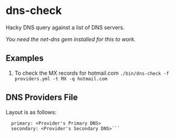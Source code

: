 dns-check
=========

Hacky DNS query against a list of DNS servers.

*You need the net-dns gem installed for this to work.*

Examples
--------
1. To check the MX records for hotmail.com
```./bin/dns-check -f providers.yml -t MX -q hotmail.com```

DNS Providers File
------------------
Layout is as follows:

```<Provider's Name>:
  primary: <Provider's Primary DNS>
  secondary: <Provider's Secondary DNS>```
